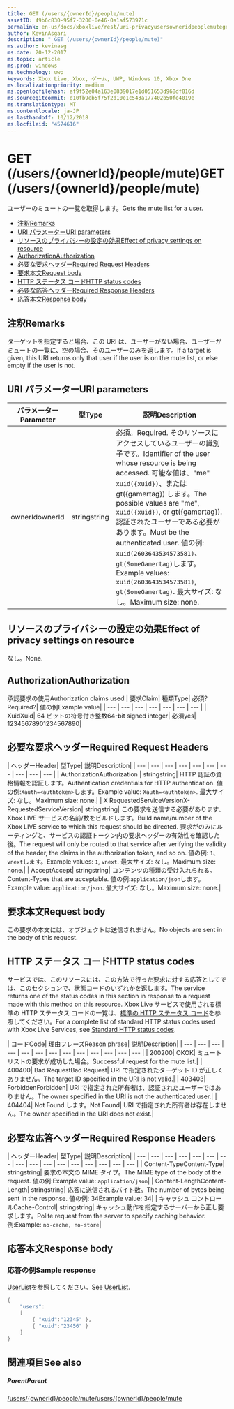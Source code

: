 ```yaml
---
title: GET (/users/{ownerId}/people/mute)
assetID: 49b6c830-95f7-3200-0e46-0a1af573971c
permalink: en-us/docs/xboxlive/rest/uri-privacyusersowneridpeoplemuteget.html
author: KevinAsgari
description: " GET (/users/{ownerId}/people/mute)"
ms.author: kevinasg
ms.date: 20-12-2017
ms.topic: article
ms.prod: windows
ms.technology: uwp
keywords: Xbox Live, Xbox, ゲーム, UWP, Windows 10, Xbox One
ms.localizationpriority: medium
ms.openlocfilehash: af9f52e04a163e0839017e1d051653d968df816d
ms.sourcegitcommit: d10fb9eb5f75f2d10e1c543a177402b50fe4019e
ms.translationtype: MT
ms.contentlocale: ja-JP
ms.lasthandoff: 10/12/2018
ms.locfileid: "4574616"
---
```

# <a name="get-usersowneridpeoplemute"></a><span data-ttu-id="ed398-104">GET (/users/{ownerId}/people/mute)</span><span class="sxs-lookup"><span data-stu-id="ed398-104">GET (/users/{ownerId}/people/mute)</span></span>
<span data-ttu-id="ed398-105">ユーザーのミュートの一覧を取得します。</span><span class="sxs-lookup"><span data-stu-id="ed398-105">Gets the mute list for a user.</span></span>

  * [<span data-ttu-id="ed398-106">注釈</span><span class="sxs-lookup"><span data-stu-id="ed398-106">Remarks</span></span>](#ID4EQ)
  * [<span data-ttu-id="ed398-107">URI パラメーター</span><span class="sxs-lookup"><span data-stu-id="ed398-107">URI parameters</span></span>](#ID4EZ)
  * [<span data-ttu-id="ed398-108">リソースのプライバシーの設定の効果</span><span class="sxs-lookup"><span data-stu-id="ed398-108">Effect of privacy settings on resource</span></span>](#ID4EEB)
  * [<span data-ttu-id="ed398-109">Authorization</span><span class="sxs-lookup"><span data-stu-id="ed398-109">Authorization</span></span>](#ID4ENB)
  * [<span data-ttu-id="ed398-110">必要な要求ヘッダー</span><span class="sxs-lookup"><span data-stu-id="ed398-110">Required Request Headers</span></span>](#ID4ESC)
  * [<span data-ttu-id="ed398-111">要求本文</span><span class="sxs-lookup"><span data-stu-id="ed398-111">Request body</span></span>](#ID4EPE)
  * [<span data-ttu-id="ed398-112">HTTP ステータス コード</span><span class="sxs-lookup"><span data-stu-id="ed398-112">HTTP status codes</span></span>](#ID4E1E)
  * [<span data-ttu-id="ed398-113">必要な応答ヘッダー</span><span class="sxs-lookup"><span data-stu-id="ed398-113">Required Response Headers</span></span>](#ID4E3G)
  * [<span data-ttu-id="ed398-114">応答本文</span><span class="sxs-lookup"><span data-stu-id="ed398-114">Response body</span></span>](#ID4ETAAC)

<a id="ID4EQ"></a>


## <a name="remarks"></a><span data-ttu-id="ed398-115">注釈</span><span class="sxs-lookup"><span data-stu-id="ed398-115">Remarks</span></span>

<span data-ttu-id="ed398-116">ターゲットを指定すると場合、この URI は、ユーザーがない場合、ユーザーがミュートの一覧に、空の場合、そのユーザーのみを返します。</span><span class="sxs-lookup"><span data-stu-id="ed398-116">If a target is given, this URI returns only that user if the user is on the mute list, or else empty if the user is not.</span></span>

<a id="ID4EZ"></a>


## <a name="uri-parameters"></a><span data-ttu-id="ed398-117">URI パラメーター</span><span class="sxs-lookup"><span data-stu-id="ed398-117">URI parameters</span></span>

| <span data-ttu-id="ed398-118">パラメーター</span><span class="sxs-lookup"><span data-stu-id="ed398-118">Parameter</span></span>| <span data-ttu-id="ed398-119">型</span><span class="sxs-lookup"><span data-stu-id="ed398-119">Type</span></span>| <span data-ttu-id="ed398-120">説明</span><span class="sxs-lookup"><span data-stu-id="ed398-120">Description</span></span>|
| --- | --- | --- |
| <span data-ttu-id="ed398-121">ownerId</span><span class="sxs-lookup"><span data-stu-id="ed398-121">ownerId</span></span>| <span data-ttu-id="ed398-122">string</span><span class="sxs-lookup"><span data-stu-id="ed398-122">string</span></span>| <span data-ttu-id="ed398-123">必須。</span><span class="sxs-lookup"><span data-stu-id="ed398-123">Required.</span></span> <span data-ttu-id="ed398-124">そのリソースにアクセスしているユーザーの識別子です。</span><span class="sxs-lookup"><span data-stu-id="ed398-124">Identifier of the user whose resource is being accessed.</span></span> <span data-ttu-id="ed398-125">可能な値は、"me" <code>xuid({xuid})</code>、または gt({gamertag}) します。</span><span class="sxs-lookup"><span data-stu-id="ed398-125">The possible values are "me", <code>xuid({xuid})</code>, or gt({gamertag}).</span></span> <span data-ttu-id="ed398-126">認証されたユーザーである必要があります。</span><span class="sxs-lookup"><span data-stu-id="ed398-126">Must be the authenticated user.</span></span> <span data-ttu-id="ed398-127">値の例: <code>xuid(2603643534573581)</code>、<code>gt(SomeGamertag)</code>します。</span><span class="sxs-lookup"><span data-stu-id="ed398-127">Example values: <code>xuid(2603643534573581)</code>, <code>gt(SomeGamertag)</code>.</span></span> <span data-ttu-id="ed398-128">最大サイズ: なし。</span><span class="sxs-lookup"><span data-stu-id="ed398-128">Maximum size: none.</span></span> |

<a id="ID4EEB"></a>


## <a name="effect-of-privacy-settings-on-resource"></a><span data-ttu-id="ed398-129">リソースのプライバシーの設定の効果</span><span class="sxs-lookup"><span data-stu-id="ed398-129">Effect of privacy settings on resource</span></span>

<span data-ttu-id="ed398-130">なし。</span><span class="sxs-lookup"><span data-stu-id="ed398-130">None.</span></span>

<a id="ID4ENB"></a>


## <a name="authorization"></a><span data-ttu-id="ed398-131">Authorization</span><span class="sxs-lookup"><span data-stu-id="ed398-131">Authorization</span></span>

<span data-ttu-id="ed398-132">承認要求の使用</span><span class="sxs-lookup"><span data-stu-id="ed398-132">Authorization claims used</span></span> | <span data-ttu-id="ed398-133">要求</span><span class="sxs-lookup"><span data-stu-id="ed398-133">Claim</span></span>| <span data-ttu-id="ed398-134">種類</span><span class="sxs-lookup"><span data-stu-id="ed398-134">Type</span></span>| <span data-ttu-id="ed398-135">必須?</span><span class="sxs-lookup"><span data-stu-id="ed398-135">Required?</span></span>| <span data-ttu-id="ed398-136">値の例</span><span class="sxs-lookup"><span data-stu-id="ed398-136">Example value</span></span>|
| --- | --- | --- | --- | --- | --- | --- |
| <span data-ttu-id="ed398-137">Xuid</span><span class="sxs-lookup"><span data-stu-id="ed398-137">Xuid</span></span>| <span data-ttu-id="ed398-138">64 ビットの符号付き整数</span><span class="sxs-lookup"><span data-stu-id="ed398-138">64-bit signed integer</span></span>| <span data-ttu-id="ed398-139">必須</span><span class="sxs-lookup"><span data-stu-id="ed398-139">yes</span></span>| <span data-ttu-id="ed398-140">1234567890</span><span class="sxs-lookup"><span data-stu-id="ed398-140">1234567890</span></span>|

<a id="ID4ESC"></a>


## <a name="required-request-headers"></a><span data-ttu-id="ed398-141">必要な要求ヘッダー</span><span class="sxs-lookup"><span data-stu-id="ed398-141">Required Request Headers</span></span>

| <span data-ttu-id="ed398-142">ヘッダー</span><span class="sxs-lookup"><span data-stu-id="ed398-142">Header</span></span>| <span data-ttu-id="ed398-143">型</span><span class="sxs-lookup"><span data-stu-id="ed398-143">Type</span></span>| <span data-ttu-id="ed398-144">説明</span><span class="sxs-lookup"><span data-stu-id="ed398-144">Description</span></span>|
| --- | --- | --- | --- | --- | --- | --- | --- | --- | --- |
| <span data-ttu-id="ed398-145">Authorization</span><span class="sxs-lookup"><span data-stu-id="ed398-145">Authorization</span></span> | <span data-ttu-id="ed398-146">string</span><span class="sxs-lookup"><span data-stu-id="ed398-146">string</span></span>| <span data-ttu-id="ed398-147">HTTP 認証の資格情報を認証します。</span><span class="sxs-lookup"><span data-stu-id="ed398-147">Authentication credentials for HTTP authentication.</span></span> <span data-ttu-id="ed398-148">値の例:<code>Xauth=&lt;authtoken></code>します。</span><span class="sxs-lookup"><span data-stu-id="ed398-148">Example value: <code>Xauth=&lt;authtoken></code>.</span></span> <span data-ttu-id="ed398-149">最大サイズ: なし。</span><span class="sxs-lookup"><span data-stu-id="ed398-149">Maximum size: none.</span></span>|
| <span data-ttu-id="ed398-150">X RequestedServiceVersion</span><span class="sxs-lookup"><span data-stu-id="ed398-150">X-RequestedServiceVersion</span></span>| <span data-ttu-id="ed398-151">string</span><span class="sxs-lookup"><span data-stu-id="ed398-151">string</span></span>| <span data-ttu-id="ed398-152">この要求を送信する必要があります、Xbox LIVE サービスの名前/数をビルドします。</span><span class="sxs-lookup"><span data-stu-id="ed398-152">Build name/number of the Xbox LIVE service to which this request should be directed.</span></span> <span data-ttu-id="ed398-153">要求がのみにルーティングと、サービスの認証トークン内の要求ヘッダーの有効性を確認した後。</span><span class="sxs-lookup"><span data-stu-id="ed398-153">The request will only be routed to that service after verifying the validity of the header, the claims in the authorization token, and so on.</span></span> <span data-ttu-id="ed398-154">値の例: <code>1</code>、<code>vnext</code>します。</span><span class="sxs-lookup"><span data-stu-id="ed398-154">Example values: <code>1</code>, <code>vnext</code>.</span></span> <span data-ttu-id="ed398-155">最大サイズ: なし。</span><span class="sxs-lookup"><span data-stu-id="ed398-155">Maximum size: none.</span></span>|
| <span data-ttu-id="ed398-156">Accept</span><span class="sxs-lookup"><span data-stu-id="ed398-156">Accept</span></span>| <span data-ttu-id="ed398-157">string</span><span class="sxs-lookup"><span data-stu-id="ed398-157">string</span></span>| <span data-ttu-id="ed398-158">コンテンツの種類の受け入れられる。</span><span class="sxs-lookup"><span data-stu-id="ed398-158">Content-Types that are acceptable.</span></span> <span data-ttu-id="ed398-159">値の例:<code>application/json</code>します。</span><span class="sxs-lookup"><span data-stu-id="ed398-159">Example value: <code>application/json</code>.</span></span> <span data-ttu-id="ed398-160">最大サイズ: なし。</span><span class="sxs-lookup"><span data-stu-id="ed398-160">Maximum size: none.</span></span>|

<a id="ID4EPE"></a>


## <a name="request-body"></a><span data-ttu-id="ed398-161">要求本文</span><span class="sxs-lookup"><span data-stu-id="ed398-161">Request body</span></span>

<span data-ttu-id="ed398-162">この要求の本文には、オブジェクトは送信されません。</span><span class="sxs-lookup"><span data-stu-id="ed398-162">No objects are sent in the body of this request.</span></span>

<a id="ID4E1E"></a>


## <a name="http-status-codes"></a><span data-ttu-id="ed398-163">HTTP ステータス コード</span><span class="sxs-lookup"><span data-stu-id="ed398-163">HTTP status codes</span></span>

<span data-ttu-id="ed398-164">サービスでは、このリソースには、この方法で行った要求に対する応答としてでは、このセクションで、状態コードのいずれかを返します。</span><span class="sxs-lookup"><span data-stu-id="ed398-164">The service returns one of the status codes in this section in response to a request made with this method on this resource.</span></span> <span data-ttu-id="ed398-165">Xbox Live サービスで使用される標準の HTTP ステータス コードの一覧は、[標準の HTTP ステータス コード](../../additional/httpstatuscodes.md)を参照してください。</span><span class="sxs-lookup"><span data-stu-id="ed398-165">For a complete list of standard HTTP status codes used with Xbox Live Services, see [Standard HTTP status codes](../../additional/httpstatuscodes.md).</span></span>

| <span data-ttu-id="ed398-166">コード</span><span class="sxs-lookup"><span data-stu-id="ed398-166">Code</span></span>| <span data-ttu-id="ed398-167">理由フレーズ</span><span class="sxs-lookup"><span data-stu-id="ed398-167">Reason phrase</span></span>| <span data-ttu-id="ed398-168">説明</span><span class="sxs-lookup"><span data-stu-id="ed398-168">Description</span></span>|
| --- | --- | --- | --- | --- | --- | --- | --- | --- | --- | --- | --- | --- |
| <span data-ttu-id="ed398-169">200</span><span class="sxs-lookup"><span data-stu-id="ed398-169">200</span></span>| <span data-ttu-id="ed398-170">OK</span><span class="sxs-lookup"><span data-stu-id="ed398-170">OK</span></span>| <span data-ttu-id="ed398-171">ミュート リストの要求が成功した場合。</span><span class="sxs-lookup"><span data-stu-id="ed398-171">Successful request for the mute list.</span></span>|
| <span data-ttu-id="ed398-172">400</span><span class="sxs-lookup"><span data-stu-id="ed398-172">400</span></span>| <span data-ttu-id="ed398-173">Bad Request</span><span class="sxs-lookup"><span data-stu-id="ed398-173">Bad Request</span></span>| <span data-ttu-id="ed398-174">URI で指定されたターゲット ID が正しくありません。</span><span class="sxs-lookup"><span data-stu-id="ed398-174">The target ID specified in the URI is not valid.</span></span>|
| <span data-ttu-id="ed398-175">403</span><span class="sxs-lookup"><span data-stu-id="ed398-175">403</span></span>| <span data-ttu-id="ed398-176">Forbidden</span><span class="sxs-lookup"><span data-stu-id="ed398-176">Forbidden</span></span>| <span data-ttu-id="ed398-177">URI で指定された所有者は、認証されたユーザーではありません。</span><span class="sxs-lookup"><span data-stu-id="ed398-177">The owner specified in the URI is not the authenticated user.</span></span>|
| <span data-ttu-id="ed398-178">404</span><span class="sxs-lookup"><span data-stu-id="ed398-178">404</span></span>| <span data-ttu-id="ed398-179">Not Found します。</span><span class="sxs-lookup"><span data-stu-id="ed398-179">Not Found</span></span>| <span data-ttu-id="ed398-180">URI で指定された所有者は存在しません。</span><span class="sxs-lookup"><span data-stu-id="ed398-180">The owner specified in the URI does not exist.</span></span>|

<a id="ID4E3G"></a>


## <a name="required-response-headers"></a><span data-ttu-id="ed398-181">必要な応答ヘッダー</span><span class="sxs-lookup"><span data-stu-id="ed398-181">Required Response Headers</span></span>

| <span data-ttu-id="ed398-182">ヘッダー</span><span class="sxs-lookup"><span data-stu-id="ed398-182">Header</span></span>| <span data-ttu-id="ed398-183">型</span><span class="sxs-lookup"><span data-stu-id="ed398-183">Type</span></span>| <span data-ttu-id="ed398-184">説明</span><span class="sxs-lookup"><span data-stu-id="ed398-184">Description</span></span>|
| --- | --- | --- | --- | --- | --- | --- | --- | --- | --- | --- | --- | --- | --- | --- | --- |
| <span data-ttu-id="ed398-185">Content-Type</span><span class="sxs-lookup"><span data-stu-id="ed398-185">Content-Type</span></span>| <span data-ttu-id="ed398-186">string</span><span class="sxs-lookup"><span data-stu-id="ed398-186">string</span></span>| <span data-ttu-id="ed398-187">要求の本文の MIME タイプ。</span><span class="sxs-lookup"><span data-stu-id="ed398-187">The MIME type of the body of the request.</span></span> <span data-ttu-id="ed398-188">値の例:</span><span class="sxs-lookup"><span data-stu-id="ed398-188">Example value:</span></span> <code>application/json</code>|
| <span data-ttu-id="ed398-189">Content-Length</span><span class="sxs-lookup"><span data-stu-id="ed398-189">Content-Length</span></span>| <span data-ttu-id="ed398-190">string</span><span class="sxs-lookup"><span data-stu-id="ed398-190">string</span></span>| <span data-ttu-id="ed398-191">応答に送信されるバイト数。</span><span class="sxs-lookup"><span data-stu-id="ed398-191">The number of bytes being sent in the response.</span></span> <span data-ttu-id="ed398-192">値の例: 34</span><span class="sxs-lookup"><span data-stu-id="ed398-192">Example value: 34</span></span>|
| <span data-ttu-id="ed398-193">キャッシュ コントロール</span><span class="sxs-lookup"><span data-stu-id="ed398-193">Cache-Control</span></span>| <span data-ttu-id="ed398-194">string</span><span class="sxs-lookup"><span data-stu-id="ed398-194">string</span></span>| <span data-ttu-id="ed398-195">キャッシュ動作を指定するサーバーから正し要求します。</span><span class="sxs-lookup"><span data-stu-id="ed398-195">Polite request from the server to specify caching behavior.</span></span> <span data-ttu-id="ed398-196">例:</span><span class="sxs-lookup"><span data-stu-id="ed398-196">Example:</span></span> <code>no-cache, no-store</code>|

<a id="ID4ETAAC"></a>


## <a name="response-body"></a><span data-ttu-id="ed398-197">応答本文</span><span class="sxs-lookup"><span data-stu-id="ed398-197">Response body</span></span>

<a id="ID4EZAAC"></a>


### <a name="sample-response"></a><span data-ttu-id="ed398-198">応答の例</span><span class="sxs-lookup"><span data-stu-id="ed398-198">Sample response</span></span>

<span data-ttu-id="ed398-199">[UserList](../../json/json-userlist.md)を参照してください。</span><span class="sxs-lookup"><span data-stu-id="ed398-199">See [UserList](../../json/json-userlist.md).</span></span>


```cpp
{
    "users":
    [
        { "xuid":"12345" },
        { "xuid":"23456" }
    ]
}

```


<a id="ID4EJBAC"></a>


## <a name="see-also"></a><span data-ttu-id="ed398-200">関連項目</span><span class="sxs-lookup"><span data-stu-id="ed398-200">See also</span></span>

<a id="ID4ELBAC"></a>


##### <a name="parent"></a><span data-ttu-id="ed398-201">Parent</span><span class="sxs-lookup"><span data-stu-id="ed398-201">Parent</span></span>

[<span data-ttu-id="ed398-202">/users/{ownerId}/people/mute</span><span class="sxs-lookup"><span data-stu-id="ed398-202">/users/{ownerId}/people/mute</span></span>](uri-privacyusersowneridpeoplemute.md)

